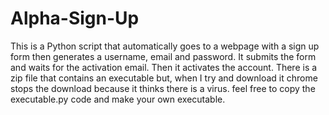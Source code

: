 # Alpha-Sign-Up
This is a Python script that automatically goes to a webpage with a sign up form then generates a username, email and password. It submits the form and waits for the activation email. Then it activates the account.
There is a zip file that contains an executable but, when I try and download it chrome stops the download because it thinks there is a virus.
feel free to copy the executable.py code and make your own executable.

